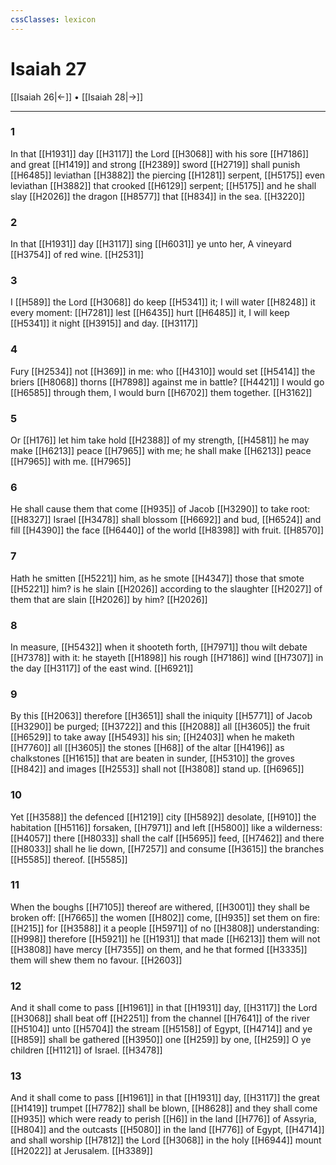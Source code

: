 ```yaml
---
cssClasses: lexicon
---
```

# Isaiah 27

[[Isaiah 26|←]] • [[Isaiah 28|→]]

---

### 1
In that [[H1931]] day [[H3117]] the Lord [[H3068]] with his sore [[H7186]] and great [[H1419]] and strong [[H2389]] sword [[H2719]] shall punish [[H6485]] leviathan [[H3882]] the piercing [[H1281]] serpent, [[H5175]] even leviathan [[H3882]] that crooked [[H6129]] serpent; [[H5175]] and he shall slay [[H2026]] the dragon [[H8577]] that [[H834]] in the sea. [[H3220]]

### 2
In that [[H1931]] day [[H3117]] sing [[H6031]] ye unto her, A vineyard [[H3754]] of red wine. [[H2531]]

### 3
I [[H589]] the Lord [[H3068]] do keep [[H5341]] it; I will water [[H8248]] it every moment: [[H7281]] lest [[H6435]] hurt [[H6485]] it, I will keep [[H5341]] it night [[H3915]] and day. [[H3117]]

### 4
Fury [[H2534]] not [[H369]] in me: who [[H4310]] would set [[H5414]] the briers [[H8068]] thorns [[H7898]] against me in battle? [[H4421]] I would go [[H6585]] through them, I would burn [[H6702]] them together. [[H3162]]

### 5
Or [[H176]] let him take hold [[H2388]] of my strength, [[H4581]] he may make [[H6213]] peace [[H7965]] with me; he shall make [[H6213]] peace [[H7965]] with me. [[H7965]]

### 6
He shall cause them that come [[H935]] of Jacob [[H3290]] to take root: [[H8327]] Israel [[H3478]] shall blossom [[H6692]] and bud, [[H6524]] and fill [[H4390]] the face [[H6440]] of the world [[H8398]] with fruit. [[H8570]]

### 7
Hath he smitten [[H5221]] him, as he smote [[H4347]] those that smote [[H5221]] him? is he slain [[H2026]] according to the slaughter [[H2027]] of them that are slain [[H2026]] by him? [[H2026]]

### 8
In measure, [[H5432]] when it shooteth forth, [[H7971]] thou wilt debate [[H7378]] with it: he stayeth [[H1898]] his rough [[H7186]] wind [[H7307]] in the day [[H3117]] of the east wind. [[H6921]]

### 9
By this [[H2063]] therefore [[H3651]] shall the iniquity [[H5771]] of Jacob [[H3290]] be purged; [[H3722]] and this [[H2088]] all [[H3605]] the fruit [[H6529]] to take away [[H5493]] his sin; [[H2403]] when he maketh [[H7760]] all [[H3605]] the stones [[H68]] of the altar [[H4196]] as chalkstones [[H1615]] that are beaten in sunder, [[H5310]] the groves [[H842]] and images [[H2553]] shall not [[H3808]] stand up. [[H6965]]

### 10
Yet [[H3588]] the defenced [[H1219]] city [[H5892]] desolate, [[H910]] the habitation [[H5116]] forsaken, [[H7971]] and left [[H5800]] like a wilderness: [[H4057]] there [[H8033]] shall the calf [[H5695]] feed, [[H7462]] and there [[H8033]] shall he lie down, [[H7257]] and consume [[H3615]] the branches [[H5585]] thereof. [[H5585]]

### 11
When the boughs [[H7105]] thereof are withered, [[H3001]] they shall be broken off: [[H7665]] the women [[H802]] come, [[H935]] set them on fire: [[H215]] for [[H3588]] it a people [[H5971]] of no [[H3808]] understanding: [[H998]] therefore [[H5921]] he [[H1931]] that made [[H6213]] them will not [[H3808]] have mercy [[H7355]] on them, and he that formed [[H3335]] them will shew them no favour. [[H2603]]

### 12
And it shall come to pass [[H1961]] in that [[H1931]] day, [[H3117]] the Lord [[H3068]] shall beat off [[H2251]] from the channel [[H7641]] of the river [[H5104]] unto [[H5704]] the stream [[H5158]] of Egypt, [[H4714]] and ye [[H859]] shall be gathered [[H3950]] one [[H259]] by one, [[H259]] O ye children [[H1121]] of Israel. [[H3478]]

### 13
And it shall come to pass [[H1961]] in that [[H1931]] day, [[H3117]] the great [[H1419]] trumpet [[H7782]] shall be blown, [[H8628]] and they shall come [[H935]] which were ready to perish [[H6]] in the land [[H776]] of Assyria, [[H804]] and the outcasts [[H5080]] in the land [[H776]] of Egypt, [[H4714]] and shall worship [[H7812]] the Lord [[H3068]] in the holy [[H6944]] mount [[H2022]] at Jerusalem. [[H3389]]
